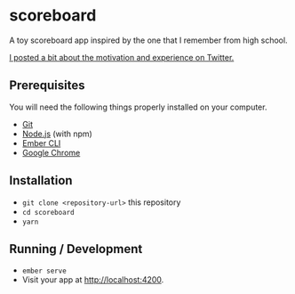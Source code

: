 # scoreboard

A toy scoreboard app inspired by the one that I remember from high school.

[I posted a bit about the motivation and experience on Twitter.](https://twitter.com/barelyknown/status/1059208578362433536)

## Prerequisites

You will need the following things properly installed on your computer.

* [Git](https://git-scm.com/)
* [Node.js](https://nodejs.org/) (with npm)
* [Ember CLI](https://ember-cli.com/)
* [Google Chrome](https://google.com/chrome/)

## Installation

* `git clone <repository-url>` this repository
* `cd scoreboard`
* `yarn`

## Running / Development

* `ember serve`
* Visit your app at [http://localhost:4200](http://localhost:4200).
